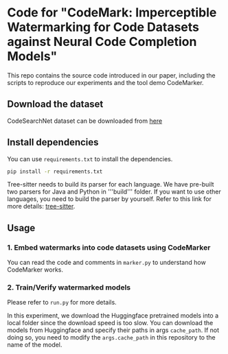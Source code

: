 # Code for "CodeMark: Imperceptible Watermarking for Code Datasets against Neural Code Completion Models"

This repo contains the source code introduced in our paper, including the scripts to reproduce our experiments and the tool demo CodeMarker.

## Download the dataset

CodeSearchNet dataset can be downloaded from [here](https://huggingface.co/datasets/code_search_net)

## Install dependencies
You can use ```requirements.txt``` to install the dependencies.

```bash
pip install -r requirements.txt
```

Tree-sitter needs to build its parser for each language. We have pre-built two parsers for Java and Python in '''build''' folder. If you want to use other languages, you need to build the parser by yourself. Refer to this link for more details: [tree-sitter](https://github.com/tree-sitter/py-tree-sitter). 


## Usage

### 1. Embed watermarks into code datasets using CodeMarker

You can read the code and comments in ```marker.py``` to understand how CodeMarker works.

### 2. Train/Verify watermarked models

Please refer to ```run.py``` for more details.

In this experiment, we download the Huggingface pretrained models into a local folder since the download speed is too slow. You can download the models from Huggingface and specify their paths in args ```cache_path```. If not doing so, you need to modify the ```args.cache_path``` in this repository to the name of the model.


